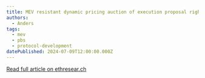 ```yaml
---
title: MEV resistant dynamic pricing auction of execution proposal rights
authors:
  - Anders
tags:
  - mev
  - pbs
  - protocol-development
datePublished: 2024-07-09T12:00:00.000Z
---
```


[Read full article on ethresear.ch](https://ethresear.ch/t/mev-resistant-dynamic-pricing-auction-of-execution-proposal-rights/20024)
